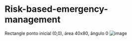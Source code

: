 # Risk-based-emergency-management
Rectangle ponto inicial (0,0), área 40x80, ângulo 0
![image](https://user-images.githubusercontent.com/90158519/194589683-5daf78f0-617a-469a-9e5f-fc803a0a76c1.png)
